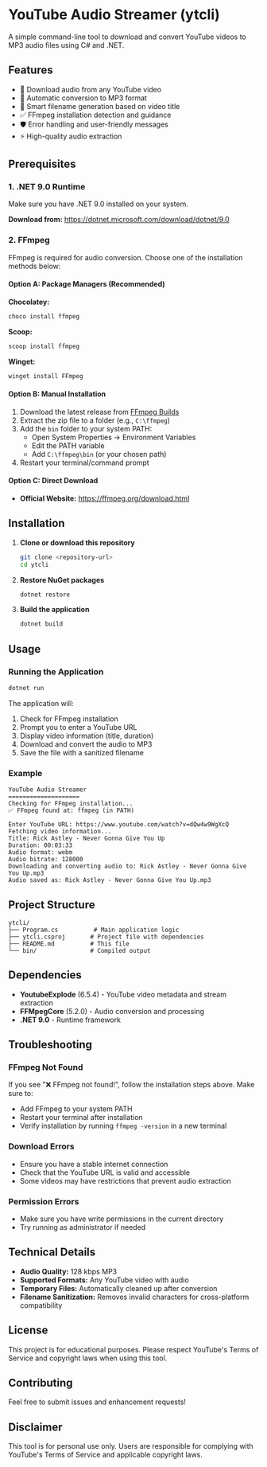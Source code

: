 # YouTube Audio Streamer (ytcli)

A simple command-line tool to download and convert YouTube videos to MP3 audio files using C# and .NET.

## Features

- 🎵 Download audio from any YouTube video
- 🔄 Automatic conversion to MP3 format
- 📁 Smart filename generation based on video title
- ✅ FFmpeg installation detection and guidance
- 🛡️ Error handling and user-friendly messages
- ⚡ High-quality audio extraction

## Prerequisites

### 1. .NET 9.0 Runtime

Make sure you have .NET 9.0 installed on your system.

**Download from:** https://dotnet.microsoft.com/download/dotnet/9.0

### 2. FFmpeg

FFmpeg is required for audio conversion. Choose one of the installation methods below:

#### Option A: Package Managers (Recommended)

**Chocolatey:**

```powershell
choco install ffmpeg
```

**Scoop:**

```powershell
scoop install ffmpeg
```

**Winget:**

```powershell
winget install FFmpeg
```

#### Option B: Manual Installation

1. Download the latest release from [FFmpeg Builds](https://github.com/BtbN/FFmpeg-Builds/releases)
2. Extract the zip file to a folder (e.g., `C:\ffmpeg`)
3. Add the `bin` folder to your system PATH:
   - Open System Properties → Environment Variables
   - Edit the PATH variable
   - Add `C:\ffmpeg\bin` (or your chosen path)
4. Restart your terminal/command prompt

#### Option C: Direct Download

- **Official Website:** https://ffmpeg.org/download.html

## Installation

1. **Clone or download this repository**

   ```bash
   git clone <repository-url>
   cd ytcli
   ```

2. **Restore NuGet packages**

   ```bash
   dotnet restore
   ```

3. **Build the application**
   ```bash
   dotnet build
   ```

## Usage

### Running the Application

```bash
dotnet run
```

The application will:

1. Check for FFmpeg installation
2. Prompt you to enter a YouTube URL
3. Display video information (title, duration)
4. Download and convert the audio to MP3
5. Save the file with a sanitized filename

### Example

```
YouTube Audio Streamer
====================
Checking for FFmpeg installation...
✅ FFmpeg found at: ffmpeg (in PATH)

Enter YouTube URL: https://www.youtube.com/watch?v=dQw4w9WgXcQ
Fetching video information...
Title: Rick Astley - Never Gonna Give You Up
Duration: 00:03:33
Audio format: webm
Audio bitrate: 128000
Downloading and converting audio to: Rick Astley - Never Gonna Give You Up.mp3
Audio saved as: Rick Astley - Never Gonna Give You Up.mp3
```

## Project Structure

```
ytcli/
├── Program.cs          # Main application logic
├── ytcli.csproj       # Project file with dependencies
├── README.md          # This file
└── bin/               # Compiled output
```

## Dependencies

- **YoutubeExplode** (6.5.4) - YouTube video metadata and stream extraction
- **FFMpegCore** (5.2.0) - Audio conversion and processing
- **.NET 9.0** - Runtime framework

## Troubleshooting

### FFmpeg Not Found

If you see "❌ FFmpeg not found!", follow the installation steps above. Make sure to:

- Add FFmpeg to your system PATH
- Restart your terminal after installation
- Verify installation by running `ffmpeg -version` in a new terminal

### Download Errors

- Ensure you have a stable internet connection
- Check that the YouTube URL is valid and accessible
- Some videos may have restrictions that prevent audio extraction

### Permission Errors

- Make sure you have write permissions in the current directory
- Try running as administrator if needed

## Technical Details

- **Audio Quality:** 128 kbps MP3
- **Supported Formats:** Any YouTube video with audio
- **Temporary Files:** Automatically cleaned up after conversion
- **Filename Sanitization:** Removes invalid characters for cross-platform compatibility

## License

This project is for educational purposes. Please respect YouTube's Terms of Service and copyright laws when using this tool.

## Contributing

Feel free to submit issues and enhancement requests!

## Disclaimer

This tool is for personal use only. Users are responsible for complying with YouTube's Terms of Service and applicable copyright laws.
